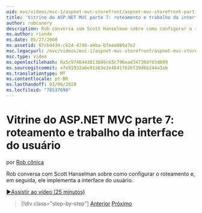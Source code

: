 ```yaml
---
uid: mvc/videos/mvc-1/aspnet-mvc-storefront/aspnet-mvc-storefront-part-7-routing-and-ui-work
title: 'Vitrine do ASP.NET MVC parte 7: roteamento e trabalho da interface do usuário | Microsoft Docs'
author: robconery
description: Rob conversa com Scott Hanselman sobre como configurar o roteamento e, em seguida, ele implementa a interface do usuário.
ms.author: riande
ms.date: 05/27/2008
ms.assetid: 07cb4434-cb24-4746-a4ba-bfeea889a7e2
msc.legacyurl: /mvc/videos/mvc-1/aspnet-mvc-storefront/aspnet-mvc-storefront-part-7-routing-and-ui-work
msc.type: video
ms.openlocfilehash: 6a5c9746443813849c65c796ea434730df03d009
ms.sourcegitcommit: e7e91932a6e91a63e2e46417626f39d6b244a3ab
ms.translationtype: MT
ms.contentlocale: pt-BR
ms.lasthandoff: 03/06/2020
ms.locfileid: "78537698"
---
```

# <a name="aspnet-mvc-storefront-part-7-routing-and-ui-work"></a>Vitrine do ASP.NET MVC parte 7: roteamento e trabalho da interface do usuário

por [Rob cônica](https://github.com/robconery)

Rob conversa com Scott Hanselman sobre como configurar o roteamento e, em seguida, ele implementa a interface do usuário.

[&#9654;Assistir ao vídeo (25 minutos)](https://channel9.msdn.com/Blogs/ASP-NET-Site-Videos/aspnet-mvc-storefront-part-7-routing-and-ui-work)

> [!div class="step-by-step"]
> [Anterior](aspnet-mvc-storefront-part-6-finishing-the-repository-and-initial-ui-work.md)
> [Próximo](aspnet-mvc-storefront-part-8-testing-controllers-iteration-1-complete.md)
